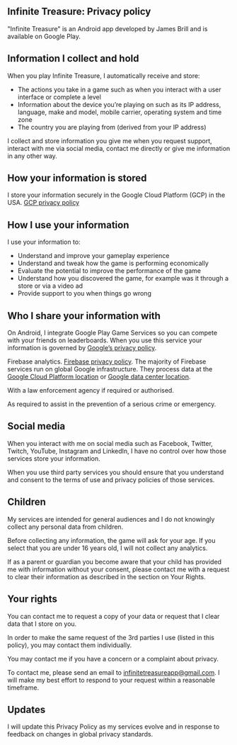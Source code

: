 ## Infinite Treasure: Privacy policy

"Infinite Treasure" is an Android app developed by James Brill and is available on Google Play.

## Information I collect and hold

When you play Infinite Treasure, I automatically receive and store:
* The actions you take in a game such as when you interact with a user interface or complete a level
* Information about the device you’re playing on such as its IP address, language, make and model, mobile carrier, operating system and time zone
* The country you are playing from (derived from your IP address)

I collect and store information you give me when you request support, interact with me via social media, contact me directly or give me information in any other way.

## How your information is stored

I store your information securely in the Google Cloud Platform (GCP) in the USA. [GCP privacy policy](https://cloud.google.com/security/privacy/)

## How I use your information

I use your information to:
* Understand and improve your gameplay experience
* Understand and tweak how the game is performing economically
* Evaluate the potential to improve the performance of the game
* Understand how you discovered the game, for example was it through a store or via a video ad
* Provide support to you when things go wrong

## Who I share your information with

On Android, I integrate Google Play Game Services so you can compete with your friends on leaderboards. When you use this service your information is governed by [Google’s privacy policy](https://policies.google.com/privacy).

Firebase analytics. [Firebase privacy policy](https://firebase.google.com/support/privacy). The majority of Firebase services run on global Google infrastructure. They process data at the [Google Cloud Platform location](https://cloud.google.com/about/locations/) or [Google data center location](https://www.google.com/about/datacenters/inside/locations/index.html).

With a law enforcement agency if required or authorised.

As required to assist in the prevention of a serious crime or emergency.

## Social media

When you interact with me on social media such as Facebook, Twitter, Twitch, YouTube, Instagram and LinkedIn, I have no control over how those services store your information.

When you use third party services you should ensure that you understand and consent to the terms of use and privacy policies of those services.

## Children

My services are intended for general audiences and I do not knowingly collect any personal data from children.

Before collecting any information, the game will ask for your age. If you select that you are under 16 years old, I will not collect any analytics.

If as a parent or guardian you become aware that your child has provided me with information without your consent, please contact me with a request to clear their information as described in the section on Your Rights.

## Your rights

You can contact me to request a copy of your data or request that I clear data that I store on you.

In order to make the same request of the 3rd parties I use (listed in this policy), you may contact them individually.

You may contact me if you have a concern or a complaint about privacy.

To contact me, please send an email to infinitetreasureapp@gmail.com. I will make my best effort to respond to your request within a reasonable timeframe.

## Updates

I will update this Privacy Policy as my services evolve and in response to feedback on changes in global privacy standards.
